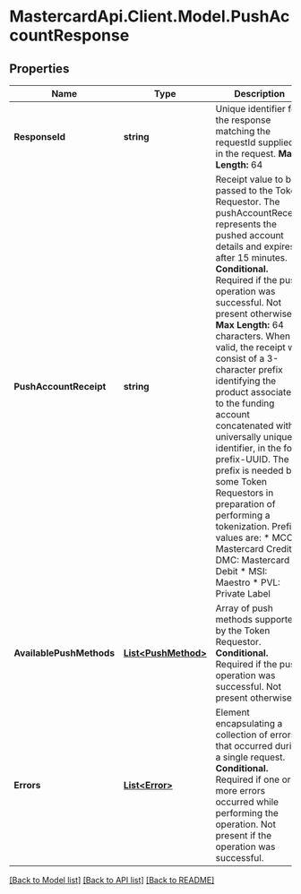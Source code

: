# MastercardApi.Client.Model.PushAccountResponse

## Properties

Name | Type | Description | Notes
------------ | ------------- | ------------- | -------------
**ResponseId** | **string** | Unique identifier for the response matching the requestId supplied in the request.  __Max Length:__ 64  | 
**PushAccountReceipt** | **string** | Receipt value to be passed to the Token Requestor. The pushAccountReceipt represents the pushed account details and expires after 15 minutes. __Conditional.__ Required if the push operation was successful. Not present otherwise. __Max Length:__ 64 characters. When valid, the receipt will consist of a 3-character prefix identifying the product associated to the funding account concatenated with a universally unique identifier, in the form prefix-UUID. The prefix is needed by some Token Requestors in preparation of performing a tokenization. Prefix values are:  * MCC: Mastercard Credit  * DMC: Mastercard Debit  * MSI: Maestro  * PVL: Private Label  | [optional] 
**AvailablePushMethods** | [**List&lt;PushMethod&gt;**](PushMethod.md) | Array of push methods supported by the Token Requestor. __Conditional.__ Required if the push operation was successful. Not present otherwise.  | [optional] 
**Errors** | [**List&lt;Error&gt;**](Error.md) | Element encapsulating a collection of errors that occurred during a single request. __Conditional.__ Required if one or more errors occurred while performing the operation. Not present if the operation was successful.  | [optional] 

[[Back to Model list]](../README.md#documentation-for-models) [[Back to API list]](../README.md#documentation-for-api-endpoints) [[Back to README]](../README.md)

